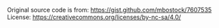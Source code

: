 Original source code is from: https://gist.github.com/mbostock/7607535
License: https://creativecommons.org/licenses/by-nc-sa/4.0/
